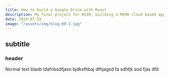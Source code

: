 ```yaml
---
title: How to build a Google Drive with React
description: My final project for ASIR, building a MERN cloud based app
date: 2019-07-29
image: "/assets/img/blog-00-1.jpg"
---
```





## subtitle

### header

Normal text blasb ldafnbsdfjasn bjdksfhbaj dfhjagsd fa sdhfjk asd fjas dfd 